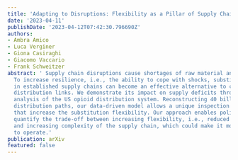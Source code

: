 ```yaml
---
title: 'Adapting to Disruptions: Flexibility as a Pillar of Supply Chain Resilience'
date: '2023-04-11'
publishDate: '2023-04-12T07:42:30.796690Z'
authors:
- Ambra Amico
- Luca Verginer
- Giona Casiraghi
- Giacomo Vaccario
- Frank Schweitzer
abstract: ' Supply chain disruptions cause shortages of raw material and products.
  To increase resilience, i.e., the ability to cope with shocks, substituting goods
  in established supply chains can become an effective alternative to creating new
  distribution links. We demonstrate its impact on supply deficits through a detailed
  analysis of the US opioid distribution system. Reconstructing 40 billion empirical
  distribution paths, our data-driven model allows a unique inspection of policies
  that increase the substitution flexibility. Our approach enables policymakers to
  quantify the trade-off between increasing flexibility, i.e., reduced supply deficits,
  and increasing complexity of the supply chain, which could make it more expensive
  to operate.'
publication: arXiv
featured: false
---
```

